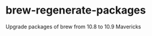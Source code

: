 brew-regenerate-packages
========================

Upgrade packages of brew from 10.8 to 10.9 Mavericks
